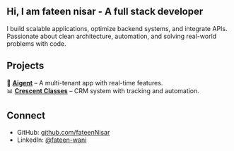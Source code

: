 ## Hi, I am fateen nisar - A full stack developer
 I build scalable applications, optimize backend systems, and integrate APIs. Passionate about clean architecture, automation, and solving real-world problems with code.  


## Projects  
🚀 **[Aigent](https://app.aigent.marketing)** – A multi-tenant app with real-time features.  
📊 **[Crescent Classes](https://linktree.com/crescentclasses)** – CRM system with tracking and automation.  

## Connect  
- GitHub: [github.com/fateenNisar](https://github.com/fateenNisar)  
- LinkedIn: [@fateen-wani](https://www.linkedin.com/in/fateen-wani-a42a1020a/)  


